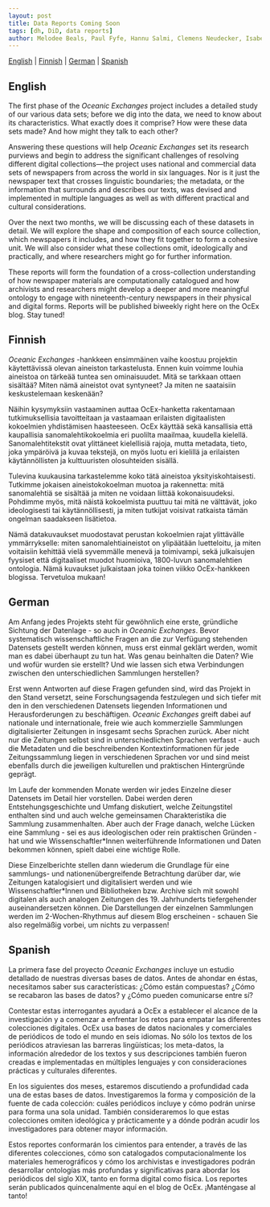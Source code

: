 ```yaml
---
layout: post
title: Data Reports Coming Soon
tags: [dh, DiD, data reports]
author: Melodee Beals, Paul Fyfe, Hannu Salmi, Clemens Neudecker, Isabel Galina Russell, Adán Lerma
---
```


[English](#English) | [Finnish](#Finnish) | [German](#German) | [Spanish](#Spanish) 

## <a name="English"></a>English

The first phase of the _Oceanic Exchanges_ project includes a detailed study of our various data sets; before we dig into the data, we need to know about its characteristics. What exactly does it comprise? How were these data sets made? And how might they talk to each other?

Answering these questions will help _Oceanic Exchanges_ set its research purviews and begin to address the significant challenges of resolving different digital collections—the project uses national and commercial data sets of newspapers from across the world in six languages. Nor is it just the newspaper text that crosses linguistic boundaries; the metadata, or the information that surrounds and describes our texts, was devised and implemented in multiple languages as well as with different practical and cultural considerations.  

Over the next two months, we will be discussing each of these datasets in detail. We will explore the shape and composition of each source collection, which newspapers it includes, and how they fit together to form a cohesive unit. We will also consider what these collections omit, ideologically and practically, and where researchers might go for further information.

These reports will form the foundation of a cross-collection understanding of how newspaper materials are computationally catalogued and how archivists and researchers might develop a deeper and more meaningful ontology to engage with nineteenth-century newspapers in their physical and digital forms. Reports will be published biweekly right here on the OcEx blog. Stay tuned!

## <a name="Finnish"></a>Finnish

_Oceanic Exchanges_ -hankkeen ensimmäinen vaihe koostuu projektin käytettävissä olevan aineiston tarkastelusta. Ennen kuin voimme louhia aineistoa on tärkeää tuntea sen ominaisuudet. Mitä se tarkkaan ottaen sisältää? Miten nämä aineistot ovat syntyneet? Ja miten ne saataisiin keskustelemaan keskenään?

Näihin kysymyksiin vastaaminen auttaa OcEx-hanketta rakentamaan tutkimuksellisia tavoitteitaan ja vastaamaan erilaisten digitaalisten kokoelmien yhdistämisen haasteeseen. OcEx käyttää sekä kansallisia että kaupallisia sanomalehtikokoelmia eri puolilta maailmaa, kuudella kielellä. Sanomalehtitekstit ovat ylittäneet kielellisiä rajoja, mutta metadata, tieto, joka ympäröivä ja kuvaa tekstejä, on myös luotu eri kielillä ja erilaisten käytännöllisten ja kulttuuristen olosuhteiden sisällä.

Tulevina kuukausina tarkastelemme koko tätä aineistoa yksityiskohtaisesti. Tutkimme jokaisen aineistokokoelman muotoa ja rakennetta: mitä sanomalehtiä se sisältää ja miten ne voidaan liittää kokonaisuudeksi. Pohdimme myös, mitä näistä kokoelmista puuttuu tai mitä ne välttävät, joko ideologisesti tai käytännöllisesti, ja miten tutkijat voisivat ratkaista tämän ongelman saadakseen lisätietoa.

Nämä datakuvaukset muodostavat perustan kokoelmien rajat ylittävälle ymmärrykselle: miten sanomalehtiaineistot on ylipäätään luetteloitu, ja miten voitaisiin kehittää vielä syvemmälle menevä ja toimivampi, sekä julkaisujen fyysiset että digitaaliset muodot huomioiva, 1800-luvun sanomalehtien ontologia. Nämä kuvaukset julkaistaan joka toinen viikko OcEx-hankkeen blogissa. Tervetuloa mukaan!

## <a name="German"></a>German

Am Anfang jedes Projekts steht für gewöhnlich eine erste, gründliche Sichtung der Datenlage - so auch in _Oceanic Exchanges_. Bevor systematisch wissenschaftliche Fragen an die zur Verfügung stehenden Datensets gestellt werden können, muss erst einmal geklärt werden, womit man es dabei überhaupt zu tun hat. Was genau beinhalten die Daten? Wie und wofür wurden sie erstellt? Und wie lassen sich etwa Verbindungen zwischen den unterschiedlichen Sammlungen herstellen?

Erst wenn Antworten auf diese Fragen gefunden sind, wird das Projekt in den Stand versetzt, seine Forschungsagenda festzulegen und sich tiefer mit den in den verschiedenen Datensets liegenden Informationen und Herausforderungen zu beschäftigen. _Oceanic Exchanges_ greift dabei auf nationale und internationale, freie wie auch kommerzielle Sammlungen digitalisierter Zeitungen in insgesamt sechs Sprachen zurück. Aber nicht nur die Zeitungen selbst sind in unterschiedlichen Sprachen verfasst - auch die Metadaten und die beschreibenden Kontextinformationen für jede Zeitungssammlung liegen in verschiedenen Sprachen vor und sind meist ebenfalls durch die jeweiligen kulturellen und praktischen Hintergründe geprägt. 

Im Laufe der kommenden Monate werden wir jedes Einzelne dieser Datensets im Detail hier vorstellen. Dabei werden deren Entstehungsgeschichte und Umfang diskutiert, welche Zeitungstitel enthalten sind und auch welche gemeinsamen Charakteristika die Sammlung zusammenhalten. Aber auch der Frage danach, welche Lücken eine Sammlung - sei es aus ideologischen oder rein praktischen Gründen - hat und wie Wissenschaftler*Innen weiterführende Informationen und Daten bekommen können, spielt dabei eine wichtige Rolle.

Diese Einzelberichte stellen dann wiederum die Grundlage für eine sammlungs- und nationenübergreifende Betrachtung darüber dar, wie Zeitungen katalogisiert und digitalisiert werden und wie Wissenschaftler*Innen und Bibliotheken bzw. Archive sich mit sowohl digitalen als auch analogen Zeitungen des 19. Jahrhunderts tiefergehender auseinandersetzen können. Die Darstellungen der einzelnen Sammlungen werden im 2-Wochen-Rhythmus auf diesem Blog erscheinen - schauen Sie also regelmäßig vorbei, um nichts zu verpassen!

## <a name="Spanish"></a>Spanish

La primera fase del proyecto _Oceanic Exchanges_ incluye un estudio detallado de nuestras diversas bases de datos. Antes de ahondar en éstas, necesitamos saber sus características: ¿Cómo están compuestas? ¿Cómo se recabaron las bases de datos? y ¿Cómo pueden comunicarse entre sí?

Contestar estas interrogantes ayudará a OcEx a establecer el alcance de la investigación y a comenzar a enfrentar los retos para empatar las diferentes colecciones digitales. OcEx usa bases de datos nacionales y comerciales de periódicos de todo el mundo en seis idiomas. No sólo los textos de los periódicos atraviesan las barreras lingüísticas; los meta-datos, la información alrededor de los textos y sus descripciones también fueron creadas e implementadas en múltiples lenguajes y con consideraciones prácticas y culturales diferentes. 

En los siguientes dos meses, estaremos discutiendo a profundidad cada una de estas bases de datos. Investigaremos la forma y composición de la fuente de cada colección: cuáles periódicos incluye y cómo podrán unirse para forma una sola unidad. También consideraremos lo que estas colecciones omiten ideológica y prácticamente y a dónde podrán acudir los investigadores para obtener mayor información. 

Estos reportes conformarán los cimientos para entender, a través de las diferentes colecciones, cómo son catalogados computacionalmente los materiales hemerográficos y cómo los archivistas e investigadores podrán desarrollar ontologías más profundas y significativas para abordar los periódicos del siglo XIX, tanto en forma digital como física. Los reportes serán publicados quincenalmente aquí en el blog de OcEx. ¡Manténgase al tanto!

